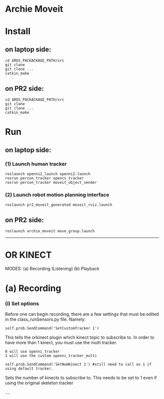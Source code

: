 Archie Moveit
==========================

# Install

## on laptop side:

    cd $ROS_PACKACKAGE_PATH/src
    git clone 
    git clone ...
    catkin_make
    
## on PR2 side:

    cd $ROS_PACKACKAGE_PATH/src
    git clone 
    git clone ...
    catkin_make

# Run

## on laptop side:

### (1) Launch human tracker

    roslaunch openni2_launch openni2.launch
    rosrun person_tracker opencv_tracker
    rosrun person_tracker moveit_object_sender
    
### (2) Launch robot motion planning interface
    
    roslaunch pr2_moveit_generated moveit_rviz.launch

## on PR2 side:

    roslaunch archie_moveit move_group.launch 

------------------------------------------------

OR KINECT
==========================

MODES:
    (a) Recording (Listening)
    (b) Playback


# (a) Recording

### (i) Set options

Before one can begin recording, there are a few settings that must be edited in the class_runSensors.py file.  Namely:

    self.prob.SendCommand('SetCustomTracker 1')

This tells the orkinect plugin which kinect topic to subscribe to. In order to have more than 1 kinect, you must use the multi tracker.

    0 will use openni_tracker
    1 will use the custom openni_tracker_multi
    
    self.prob.SendCommand('SetNumKinect 1') #still need to call as 1 if using default tracker.

Sets the number of kinects to subscribe to.  This needs to be set to 1 even if using the original skeleton tracker

....
